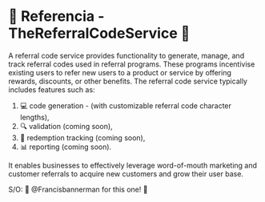 # 🔄 Referencia - TheReferralCodeService 🚀
A referral code service provides functionality to generate, manage, and track referral codes used in referral programs. These programs incentivise existing users to refer new users to a product or service by offering rewards, discounts, or other benefits. The referral code service typically includes features such as:
1. 💻 code generation - (with customizable referral code character lengths),
2. 🔍 validation (coming soon),
3. 📝 redemption tracking (coming soon),
4. 📊 reporting (coming soon).

It enables businesses to effectively leverage word-of-mouth marketing and customer referrals to acquire new customers and grow their user base.

S/O: 🎉 @Francisbannerman for this one! 🙌
